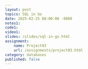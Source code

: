 ```yaml
---
layout: post
topics: SQL in Go
date: 2025-02-25 08:00:00 -0800
notes1: 
code1: 
video1: 
slides: /slides/sql-in-go.html
assignment:
    name: Project03
    url: /assignments/project03.html
category: databases
published: false
---
```

